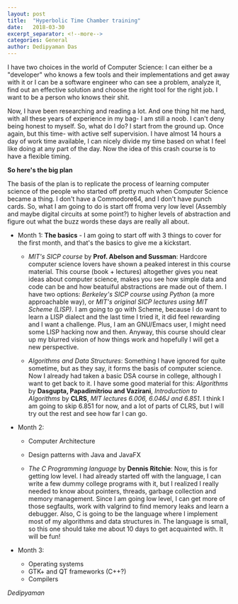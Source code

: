 ```yaml
---
layout: post
title:  "Hyperbolic Time Chamber training"
date:   2018-03-30
excerpt_separator: <!--more-->
categories: General
author: Dedipyaman Das
---	    
```

I have two choices in the world of Computer Science: I can either be a "developer" who knows a few tools and their implementations and get away with it or I can be a software engineer who can see a problem, analyze it, find out an effective solution and choose the right tool for the right job. I want to be a person who knows their shit.

Now, I have been researching and reading a lot. And one thing hit me hard, with all these years of experience in my bag- I am still a noob. I can't deny being honest to myself. So, what do I do? I start from the ground up. Once again, but this time- with active self supervision. I have almost 14 hours a day of work time available, I can nicely divide my time based on what I feel like doing at any part of the day. Now the idea of this crash course is to have a flexible timing.

**So here's the big plan**
<!--more-->

 The basis of the plan is to replicate the process of learning computer science of the people who started off pretty much when Computer Science became a thing. I don't have a Commodore64, and I don't have punch cards. So, what I am going to do is start off froma very low level (Assembly and maybe digital circuits at some point?) to higher levels of abstraction and figure out what the buzz words these days are really all about.

* Month 1: **The basics** - I am going to start off with 3 things to cover for the first month, and that's the basics to give me a kickstart. 
	
	* _MIT's SICP course_ by **Prof. Abelson and Sussman**: Hardcore computer science lovers have shown a peaked interest in this course material. This course (book + lectures) altogether gives you neat ideas about computer science, makes you see how simple data and code can be and how beatuiful abstractions are made out of them. I have two options: *Berkeley's SICP course using Python* (a more approachable way), or *MIT's original SICP lectures using MIT Scheme (LISP)*. I am going to go with Scheme, because I do want to learn a LISP dialect and the last time I tried it, it did feel rewarding and I want a challenge. Plus, I am an GNU/Emacs user, I might need some LISP hacking now and then. 
	Anyway, this course should clear up my blurred vision of how things work and hopefully I will get a new perspective.
	
	* _Algorithms and Data Structures_: Something I have ignored for quite sometime, but as they say, it forms the basis of computer science. Now I already had taken a basic DSA course in college, although I want to get back to it. I have some good material for this: _Algorithms_ by **Dasgupta, Papadimitriou and Vazirani**, _Introduction to Algorithms_ by **CLRS**, _MIT lectures 6.006, 6.046J and 6.851_. I think I am going to skip 6.851 for now, and a lot of parts of CLRS, but I will try out the rest and see how far I can go.

* Month 2:
  
  * Computer Architecture
  * Design patterns with Java and JavaFX

  * _The C Programming language_ by **Dennis Ritchie**: Now, this is for getting low level. I had already started off with the language, I can write a few dummy college programs with it, but I realized I really needed to know about pointers, threads, garbage collection and memory management. Since I am going low level, I can get more of those segfaults, work with valgrind to find memory leaks and learn a debugger. Also, C is going to be the language where I implement most of my algorithms and data structures in. The language is small, so this one should take me about 10 days to get acquainted with. It will be fun!

* Month 3:

  * Operating systems
  * GTK+ and QT frameworks (C++?)
  * Compilers
	
_Dedipyaman_

[jekyll-web]: https://jekyllrb.com

